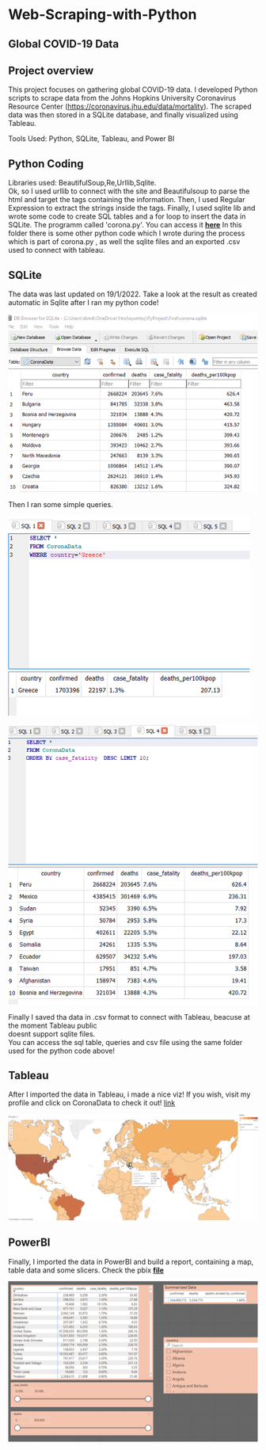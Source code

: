# Web-Scraping-with-Python
## Global COVID-19 Data

## Project overview
This project focuses on gathering global COVID-19 data. I developed Python scripts to scrape data from the Johns Hopkins University Coronavirus Resource Center (https://coronavirus.jhu.edu/data/mortality). The scraped data was then stored in a SQLite database, and finally visualized using Tableau.

Tools Used: Python, SQLite, Tableau, and Power BI

## Python Coding
Libraries used: BeautifulSoup,Re,Urllib,Sqlite.       
Ok, so I used urllib to connect with the site and Beautifulsoup to parse the html and target the tags
containing the information. Then, I used Regular Expression to extract the strings inside the tags. Finally,
I used sqlite lib and wrote some code to create SQL tables and a for loop to insert the data in SQLite. The 
programm called 'corona.py'. You can access it **[here](https://github.com/DimKaisaris/Web-Scraping-with-Python/tree/main/Python%20Code)**
In this folder there is some other python code which I wrote during the process which is part of corona.py , as well the sqlite files and an exported .csv  
used to connect with tableau.

## SQLite
The data was last updated on 19/1/2022. Take a look at the result as created automatic in Sqlite after I ran my python code!

![shot35](images/Screenshot_35.png)

Then I ran some simple queries.

![shot1](images/Screenshot_1.png)

![shot2](images/Screenshot_2.png)

Finally I saved tha data in .csv format to connect with Tableau, beacuse at the moment Tableau public  
doesnt support sqlite files.  
You can access the sql table, queries and csv file using the same folder used for the python code above!

## Tableau
After I imported the data in Tableau, i made a nice viz! 
If you wish, visit my profile and click on CoronaData to check it out! [link](https://public.tableau.com/app/profile/dimitris.kaisaris4695)

![shot3](images/Screenshot_3.png)


## PowerBI
Finally, I imported the data in PowerBI and build a report, containing a map,  
table data and some slicers. Check the pbix **[file](https://github.com/DimKaisaris/Web-Scraping-with-Python/blob/main/images/PBImap.pbix)**

![shot36](images/Screenshot_36.png)
  



